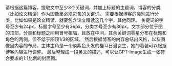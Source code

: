 请根据这篇博客，提取文中至少3个关键词，并加上标题的主题词，博客的分类（比如论文精读）作为图像里必须包含的关键词。
需要根据博客的类别进行分类，比如如果是论文精读，就要包含论文精读这几个字，其他同理。
关键词的字号至少有24px，标题字号至少有36px，分类字号至少有36px。文字部分位于图的顶部，分类和标题之间用冒号相隔，且放在中间，其余关键词零星分布在标题和角色的两侧，但不低于图顶1/3的区域。
然后根据博客的内容总结出风格，以及图像里内容的布局，主体主角是一个淡紫色头发的猫耳日漫女生，她的着装可以根据博客内容进行调整。
最后整理成一段英文的描述，可以让GPT-Image生成一张符合要求的1:1比例的封面图。